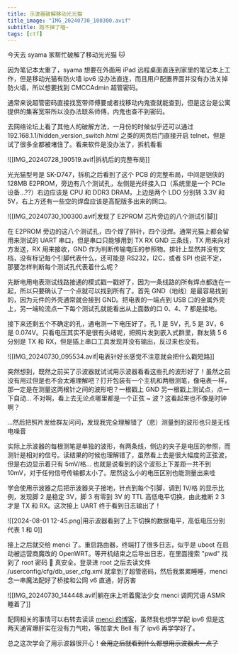 ```yaml
---
title: 示波器破解移动光光猫
title_image: "IMG_20240730_100300.avif"
subtitle: 跑不掉了喵~
tags: [ctf]
---
```


今天去 syama 家帮忙破解了移动光光猫 🐱

因为笔记本太重了，syama 想要在外面用 iPad 远程桌面直连到家里的笔记本上工作，但是移动光猫有防火墙 ipv6 没办法直连，而且用户配置界面并没有办法关掉防火墙，所以想要找到 CMCCAdmin 超管密码。

通常来说超管密码直接找宽带师傅要或者找移动内鬼查就能查到，但是这台是公寓提供的集客宽带所以没办法联系师傅，内鬼也查不到密码。

去网络论坛上看了其他人的破解方法，一月份的时候似乎还可以通过 192.168.1.1/hidden_version_switch.html 之类的网页后门直接开启 telnet，但是试了很多全都被堵住了。看来软件是没办法了，拆机看看

![[IMG_20240728_190519.avif|拆机后的完整布局]]

光光猫型号是 SK-D747，拆机之后看到了这个 PCB 的完整布局，中间是铠侠的 128MB E2PROM，旁边有八个测试孔，左侧是光纤接入口（系统里是一个 PCIe 设备...??）右边应该是 CPU 和 DDR3 DRAM，上边是两个 LDO 分别转 3.3V 和 5V，右上方还有一些空的焊盘应该是高配版多出来的网口。

![[IMG_20240730_100300.avif|发现了 E2PROM 芯片旁边的八个测试引脚]]

在 E2PROM 旁边的这八个测试孔，四个焊了排针，四个没焊。通常光猫上都会留用来测试的 UART 串口，但是串口只能够用到 TX RX GND 三条线，TX 用来向对方发送，RX 用来接收，GND 作为判断传输电压的参照物。排针上显然并没有文档，没有标记每个引脚代表什么，还可能是 RS232，I2C，或者 SPI 也说不定，那要怎样判断每个测试孔代表着什么呢？

先断电用电表测试线路接通的模式戳一戳好了，因为一条线路的所有焊点都连在一起，所以只要确认了一个点就可以找到所有了。首先 GND（地线）是最容易找到的，因为元件的外壳通常就会接到 GND。把电表的一端点到 USB 口的金属外壳上，另一端轮流点一下每个测试孔就能看出从上面数的口 0、4、7 都是接地。

接下来还剩五个不确定的孔，通电测一下电压好了。孔 1 是 5V，孔 5 是 3V，6 是 0.074V。只看电压其实不是很有头绪呢，把照片发到嵌入式群里，群友猜 5 6 分别是 TX 和 RX，但是插上串口工具发现并没有输出，反过来也没有。

![[IMG_20240730_095534.avif|电表针好长感觉不注意就会把什么戳短路]]

突然想到，既然之前买了示波器就试试用示波器看看这些孔的波形好了！虽然之前没有用过但是也不会太难理解吧？打开包装有一个主机和两根测笔，像电表一样，那一定是在测量这两根针之间的波形吧？一根戳上 GND 另一根戳上测试点，点一下自动... 不对啊，看上去无论点哪里都是一个正弦 ~ 波？这看起来也不像是时钟啊？

...然后把照片发给群友问问，发现我完全理解错了（悲）测量到的波形也只是无线电噪音 

实际上示波器的每根测笔是单独的波形，有两条线，侧边的夹子是电压的参照，而测针是相对的信号。读结果的时候也理解错了，虽然看上去是很大幅度的正弦波，但是右边显示着只有 5mV/格... 也就是说看到的这个波形上下差距一共不到 10mV，对于任何信号传输都太小了。居然这么小的电压区别也能测量出来哇

学会使用示波器之后把示波器夹子接地，针点到每个引脚，调到 1V/格 的显示比例，发现脚 2 是稳定 3V，脚 3 有零到 3V 的 TTL 高低电平切换，由此推断 2 3 才是 TX 和 RX。这次接上 UART 终于看到日志输出了！

![[2024-08-01 12-45.png|用示波器看到了上下切换的数据电平，高低电压分别代表 1 和 0]]

接上之后就交给 menci 了。重启路由器，终端打了很多日志，似乎是 uboot 在启动被运营商魔改的 OpenWRT。等开机结束之后导出日志，在里面搜索 "pwd" 找到了 root 密码 🌚 真安全。登录进 root 之后去读文件 /userconfig/cfg/db_user_cfg.xml 就拿到了超管密码，然后我累累睡睡，menci 念一串魔法配好了桥接和公网 v6 直通，好厉害

![[IMG_20240730_144448.avif|躺在床上听着魔法少女 menci 调网咒语 ASMR 睡着了]]

配网相关的事情可以右转去读读 [menci 的博客](https://blog.men.ci/)，虽然我也想学学配 ipv6 但是这两天通宵爆肝实在没有力气啦，等加拿大 Bell 有了 ipv6 再学学好了。

总之这次学会了用示波器很开心！~~会用之后就看到什么都想用示波器点一点了~~